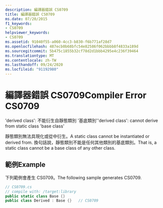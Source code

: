 ```yaml
---
description: 編譯器錯誤 CS0709
title: 編譯器錯誤 CS0709
ms.date: 07/20/2015
f1_keywords:
- CS0709
helpviewer_keywords:
- CS0709
ms.assetid: 91040f55-a060-4cc3-b830-f6b771af28d7
ms.openlocfilehash: 487ecb0b68bfc54e82586f062bbbb8f4833a189d
ms.sourcegitcommit: 5b475c1855b32cf78d2d1bbb4295e4c236f39464
ms.translationtype: MT
ms.contentlocale: zh-TW
ms.lasthandoff: 09/24/2020
ms.locfileid: "91192980"
---
```

# <a name="compiler-error-cs0709"></a><span data-ttu-id="abe8a-103">編譯器錯誤 CS0709</span><span class="sxs-lookup"><span data-stu-id="abe8a-103">Compiler Error CS0709</span></span>

<span data-ttu-id="abe8a-104">'derived class': 不能衍生自靜態類別 '基底類別'</span><span class="sxs-lookup"><span data-stu-id="abe8a-104">'derived class': cannot derive from static class 'base class'</span></span>  
  
 <span data-ttu-id="abe8a-105">靜態類別無法具現化或從中衍生。</span><span class="sxs-lookup"><span data-stu-id="abe8a-105">A static class cannot be instantiated or derived from.</span></span> <span data-ttu-id="abe8a-106">換句話說，靜態類別不能是任何其他類別的基底類別。</span><span class="sxs-lookup"><span data-stu-id="abe8a-106">That is, a static class cannot be a base class of any other class.</span></span>  
  
## <a name="example"></a><span data-ttu-id="abe8a-107">範例</span><span class="sxs-lookup"><span data-stu-id="abe8a-107">Example</span></span>  

 <span data-ttu-id="abe8a-108">下列範例會產生 CS0709。</span><span class="sxs-lookup"><span data-stu-id="abe8a-108">The following sample generates CS0709.</span></span>  
  
```csharp  
// CS0709.cs  
// compile with: /target:library  
public static class Base {}  
public class Derived : Base {}   // CS0709  
```
